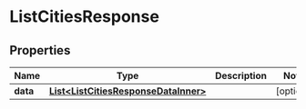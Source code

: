 

# ListCitiesResponse


## Properties

| Name | Type | Description | Notes |
|------------ | ------------- | ------------- | -------------|
|**data** | [**List&lt;ListCitiesResponseDataInner&gt;**](ListCitiesResponseDataInner.md) |  |  [optional] |



